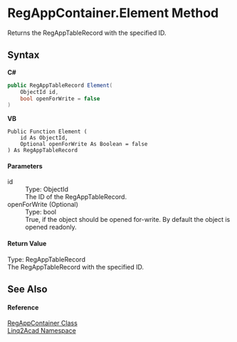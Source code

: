 # RegAppContainer.Element Method 
 

Returns the RegAppTableRecord with the specified ID.

## Syntax

**C#**<br />
``` C#
public RegAppTableRecord Element(
	ObjectId id,
	bool openForWrite = false
)
```

**VB**<br />
``` VB
Public Function Element ( 
	id As ObjectId,
	Optional openForWrite As Boolean = false
) As RegAppTableRecord
```


#### Parameters
<dl><dt>id</dt><dd>Type: ObjectId<br />The ID of the RegAppTableRecord.</dd><dt>openForWrite (Optional)</dt><dd>Type: bool<br />True, if the object should be opened for-write. By default the object is opened readonly.</dd></dl>

#### Return Value
Type: RegAppTableRecord<br />The RegAppTableRecord with the specified ID.

## See Also


#### Reference
<a href="T_Linq2Acad_RegAppContainer.md">RegAppContainer Class</a><br /><a href="N_Linq2Acad.md">Linq2Acad Namespace</a><br />
